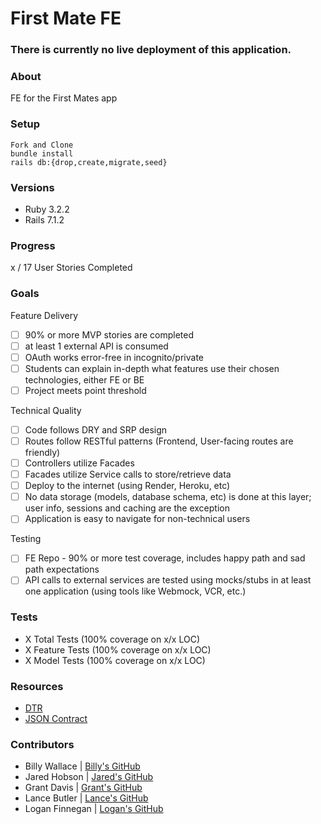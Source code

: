 # First Mate FE

### There is currently no live deployment of this application.

### About

FE for the First Mates app

### Setup

```
Fork and Clone
bundle install
rails db:{drop,create,migrate,seed}
```

### Versions

- Ruby 3.2.2
- Rails 7.1.2

### Progress

x / 17 User Stories Completed

### Goals

Feature Delivery
- [ ] 90% or more MVP stories are completed
- [ ] at least 1 external API is consumed
- [ ] OAuth works error-free in incognito/private
- [ ] Students can explain in-depth what features use their chosen technologies, either FE or BE
- [ ] Project meets point threshold

Technical Quality
- [ ] Code follows DRY and SRP design
- [ ] Routes follow RESTful patterns (Frontend, User-facing routes are friendly)
- [ ] Controllers utilize Facades
- [ ] Facades utilize Service calls to store/retrieve data
- [ ] Deploy to the internet (using Render, Heroku, etc)
- [ ] No data storage (models, database schema, etc) is done at this layer; user info, sessions and caching are the exception
- [ ] Application is easy to navigate for non-technical users

Testing
- [ ] FE Repo - 90% or more test coverage, includes happy path and sad path expectations
- [ ] API calls to external services are tested using mocks/stubs in at least one application (using tools like Webmock, VCR, etc.)

### Tests

* X Total Tests (100% coverage on x/x LOC)
* X Feature Tests (100% coverage on x/x LOC)
* X Model Tests (100% coverage on x/x LOC)

### Resources

* [DTR]()
* [JSON Contract]()

### Contributors

* Billy Wallace | [Billy's GitHub](https://github.com/wallacebilly1) 
* Jared Hobson | [Jared's GitHub](https://github.com/JaredMHobson)
* Grant Davis | [Grant's GitHub](https://github.com/grantdavis303)
* Lance Butler | [Lance's GitHub](https://github.com/LJ9332) 
* Logan Finnegan | [Logan's GitHub](https://github.com/LoganFinnegan) 